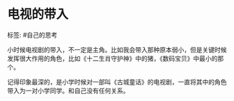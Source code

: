 # 电视的带入

标签: #自己的思考 

小时候电视剧的带入，不一定是主角。比如我会带入那种原本弱小，但是关键时候发挥很大作用的角色，比如《十二生肖守护神》中的猪，《数码宝贝》中最小的那个。

记得印象最深的，是小学时候对一部叫《古城童话》的电视剧，一直将其中的角色带入为一对小学同学。和自己没有任何关系。
